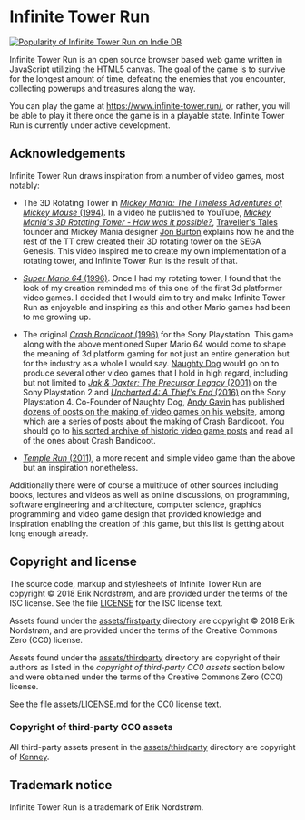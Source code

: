 # Infinite Tower Run

<a href="http://www.indiedb.com/games/infinite-tower-run" title="View Infinite Tower Run on Indie DB" target="_blank"><img src="http://button.indiedb.com/popularity/medium/games/65797.png" alt="Popularity of Infinite Tower Run on Indie DB" /></a>

Infinite Tower Run is an open source browser based web game written in JavaScript
utilizing the HTML5 canvas. The goal of the game is to survive for the
longest amount of time, defeating the enemies that you encounter, collecting
powerups and treasures along the way.

You can play the game at https://www.infinite-tower.run/, or rather,
you will be able to play it there once the game is in a playable state.
Infinite Tower Run is currently under active development.

## Acknowledgements

Infinite Tower Run draws inspiration from a number of video games, most notably:

* The 3D Rotating Tower in
  [*Mickey Mania: The Timeless Adventures of Mickey Mouse* (1994)](https://en.wikipedia.org/wiki/Mickey_Mania).
  In a video he published to YouTube,
  [*Mickey Mania's 3D Rotating Tower - How was it possible?*](https://www.youtube.com/watch?v=gRzKAe9UtoU),
  [Traveller's Tales](https://en.wikipedia.org/wiki/Traveller%27s_Tales)
  founder and Mickey Mania designer [Jon Burton](https://twitter.com/JonTt)
  explains how he and the rest of the TT crew created their 3D rotating tower
  on the SEGA Genesis. This video inspired me to create my own implementation
  of a rotating tower, and Infinite Tower Run is the result of that.

* [*Super Mario 64* (1996)](https://en.wikipedia.org/wiki/Super_Mario_64).
  Once I had my rotating tower, I found that the look of my creation reminded
  me of this one of the first 3d platformer video games. I decided that I would
  aim to try and make Infinite Tower Run as enjoyable and inspiring as this and other
  Mario games had been to me growing up.

* The original [*Crash Bandicoot* (1996)](https://en.wikipedia.org/wiki/Crash_Bandicoot_%28video_game%29)
  for the Sony Playstation. This game along with the above mentioned
  Super Mario 64 would come to shape the meaning of 3d platform gaming
  for not just an entire generation but for the industry as a whole
  I would say. [Naughty Dog](https://en.wikipedia.org/wiki/Naughty_Dog)
  would go on to produce several other video games that I hold in high regard,
  including but not limited to
  [*Jak & Daxter: The Precursor Legacy* (2001)](https://en.wikipedia.org/wiki/Jak_and_Daxter)
  on the Sony Playstation 2 and
  [*Uncharted 4: A Thief's End* (2016)](https://en.wikipedia.org/wiki/Jak_and_Daxter)
  on the Sony Playstation 4. Co-Founder of Naughty Dog,
  [Andy Gavin](https://twitter.com/asgavin) has published
  [dozens of posts on the making of video games on his website](http://all-things-andy-gavin.com/video-games/),
  among which are a series of posts about the making of Crash Bandicoot.
  You should go to [his sorted archive of historic video game posts](http://all-things-andy-gavin.com/video-games-archive/)
  and read all of the ones about Crash Bandicoot.

* [*Temple Run* (2011)](https://en.wikipedia.org/wiki/Temple_Run), a more recent
  and simple video game than the above but an inspiration nonetheless.

Additionally there were of course a multitude of other sources including books,
lectures and videos as well as online discussions, on programming, software
engineering and architecture, computer science, graphics programming and
video game design that provided knowledge and inspiration enabling the creation
of this game, but this list is getting about long enough already.

## Copyright and license

The source code, markup and stylesheets of Infinite Tower Run are
copyright &copy; 2018 Erik Nordstrøm, and are provided under the terms of
the ISC license. See the file [LICENSE](LICENSE) for the ISC license text.

Assets found under the [assets/firstparty](assets/firstparty) directory are
copyright &copy; 2018 Erik Nordstrøm, and are provided under the terms of
the Creative Commons Zero (CC0) license.

Assets found under the [assets/thirdparty](assets/thirdparty) directory are
copyright of their authors as listed in the *copyright of third-party CC0 assets*
section below and were obtained under the terms of
the Creative Commons Zero (CC0) license.

See the file [assets/LICENSE.md](assets/LICENSE.md) for the CC0 license text.

### Copyright of third-party CC0 assets

All third-party assets present in the [assets/thirdparty](assets/thirdparty)
directory are copyright of [Kenney](http://kenney.nl/).

## Trademark notice

Infinite Tower Run is a trademark of Erik Nordstrøm.
